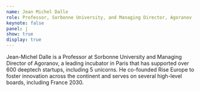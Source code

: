 ```yaml
---
name: Jean Michel Dalle
role: Professor, Sorbonne University, and Managing Director, Agoranov
keynote: false
panel: j
show: true
display: true
---
```


Jean-Michel Dalle is a Professor at Sorbonne University and Managing Director of Agoranov, a leading incubator in Paris that has supported over 600 deeptech startups, including 5 unicorns. He co-founded Rise Europe to foster innovation across the continent and serves on several high-level boards, including France 2030.
